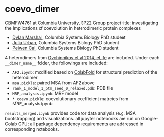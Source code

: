 # coevo_dimer
CBMFW4761 at Columbia University, SP22
Group project title: investigating the Implications of coevolution in heterodimeric protein complexes

- [Dylan Marshall](dmm2269@cumc.columbia.edu), Columbia Systems Biology PhD student
- [Julia Urban](jau2112@cumc.columbia.edu), Columbia Systems Biology PhD student
- [Peiwen Cai](pc2976@cumc.columbia.edu), Columbia Systems Biology PhD student

4 heterodimers from [Ovchinnikov et al 2014, eLife](https://elifesciences.org/articles/2030) are included. Under each `__dimer_name__` folder, the followings are included:
  - `AF2.ipynb`: modified based on [ColabFold](https://colab.research.google.com/github/sokrypton/ColabFold/blob/main/beta/AlphaFold2_advanced.ipynb) for structural prediction of the heterodimer
  - `msa.pickle`: paired MSA from AF2 above
  - `rank_1_model_1_ptm_seed_0_relaxed.pdb`: PDB file
  - `MRF_analysis.ipynb`: MRF model 
  - `*_coevo.pickle`: coevolutionary coefficient matrcies from MRF_analysis.ipynb
  
  `results_merged.ipynb` provides code for data analysis (e.g. MSA bootstrapping) and visualizations.
  all jupyter notebooks are run on Google-Colab GPU; all package dependency requirements are addressed in corresponding notebooks.
